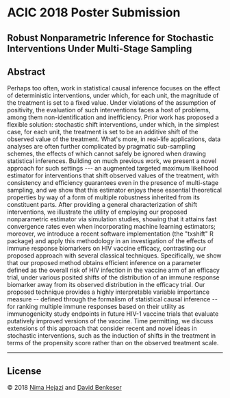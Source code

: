# ACIC 2018 Poster Submission

## Robust Nonparametric Inference for Stochastic Interventions Under Multi-Stage Sampling

## Abstract

Perhaps too often, work in statistical causal inference focuses on the effect of
deterministic interventions, under which, for each unit, the magnitude of the
treatment is set to a fixed value. Under violations of the assumption of
positivity, the evaluation of such interventions faces a host of problems, among
them non-identification and inefficiency. Prior work has proposed a flexible
solution: stochastic shift interventions, under which, in the simplest case, for
each unit, the treatment is set to be an additive shift of the observed value of
the treatment. What's more, in real-life applications, data analyses are often
further complicated by pragmatic sub-sampling schemes, the effects of which
cannot safely be ignored when drawing statistical inferences. Building on much
previous work, we present a novel approach for such settings --- an augmented
targeted maximum likelihood estimator for interventions that shift observed
values of the treatment, with consistency and efficiency guarantees even in the
presence of multi-stage sampling, and we show that this estimator enjoys these
essential theoretical properties by way of a form of multiple robustness
inherited from its constituent parts. After providing a general characterization
of shift interventions, we illustrate the utility of employing our proposed
nonparametric estimator via simulation studies, showing that it attains fast
convergence rates even when incorporating machine learning estimators; moreover,
we introduce a recent software implementation (the "txshift" R package) and
apply this methodology in an investigation of the effects of immune response
biomarkers on HIV vaccine efficacy, contrasting our proposed approach with
several classical techniques. Specifically, we show that our proposed method
obtains efficient inference on a parameter defined as the overall risk of HIV
infection in the vaccine arm of an efficacy trial, under various posited shifts
of the distribution of an immune response biomarker away from its observed
distribution in the efficacy trial. Our proposed technique provides a highly
interpretable variable importance measure -- defined through the formalism of
statistical causal inference -- for ranking multiple immune responses based on
their utility as immunogenicity study endpoints in future HIV-1 vaccine trials
that evaluate putatively improved versions of the vaccine. Time permitting, we
discuss extensions of this approach that consider recent and novel ideas in
stochastic interventions, such as the induction of shifts in the treatment in
terms of the propensity score rather than on the observed treatment scale.

---

## License

&copy; 2018 [Nima Hejazi](https://nimahejazi.org) and [David
Benkeser](https://www.benkeserstatistics.com/)

